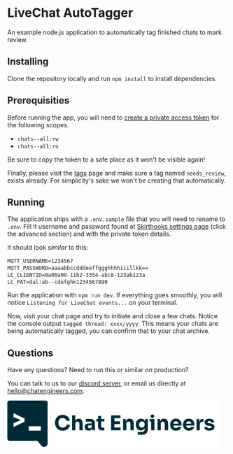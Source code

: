# LiveChat AutoTagger

An example node.js application to automatically tag finished chats to mark review.

## Installing

Clone the repository locally and run `npm install` to install dependencies.

## Prerequisities

Before running the app, you will need to [create a private access token](https://developers.livechat.com/docs/authorization/authorizing-api-calls#step-1-generate-a-pat) for the following scopes.

- `chats--all:rw`
- `chats--all:ro`

Be sure to copy the token to a safe place as it won't be visible again!

Finally, please visit the [tags](https://my.livechatinc.com/settings/tags) page and make sure a tag named `needs_review`, exists already. For simplicity's sake we won't be creating that automatically.

## Running

The application ships with a `.env.sample` file that you will need to rename to `.env`. Fill it username and password found at [Skirthooks settings page](https://my.livechatinc.com/settings/applications/skirthooks) (click the advanced section) and with the private token details.

It should look _similar_ to this:
```
MQTT_USERNAME=1234567
MQTT_PASSWORD=aaaabbccdddeeffggghhhhiiillkk==
LC_CLIENTID=0a00a00-11b2-3354-abc8-123ab123a
LC_PAT=dal:ab--cdefghk1234567890
```

Run the application with `npm run dev`. If everything goes smoothly, you will notice `Listening for LiveChat events...` on your terminal.

Now, visit your chat page and try to initiate and close a few chats. Notice the console output `tagged thread: xxxx/yyyy`. This means your chats are being automatically tagged, you can confirm that to your chat archive.

## Questions

Have any questions? Need to run this or similar on production?

You can talk to us to our [discord server](https://discord.gg/RqkJBzgcjU), or email us directly at hello@chatengineers.com.

![Chat Engineers](./ce-inline-logo.png)
